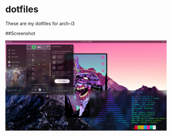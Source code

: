 # dotfiles
These are my dotfiles for arch-i3 

##Screenshot

![screenshot](https://github.com/edurs2602/dotfiles/blob/main/Screenshot/screenshot.png)
